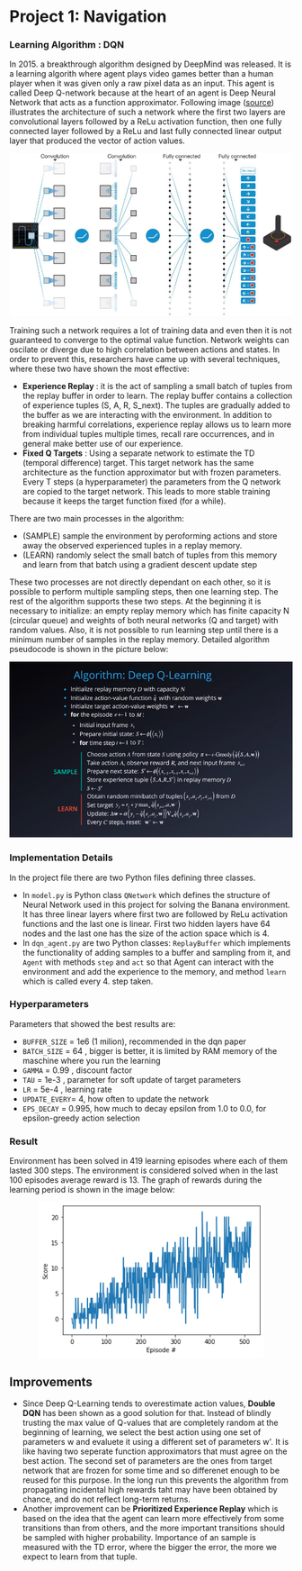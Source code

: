 [//]: # (Image References)

[image1]: https://user-images.githubusercontent.com/10624937/42135619-d90f2f28-7d12-11e8-8823-82b970a54d7e.gif "Trained Agent"

# Project 1: Navigation

### Learning Algorithm : DQN

In 2015. a breakthrough algorithm designed by DeepMind was released. It is a learning algorith where agent plays video games better than a human player when it was given only a raw pixel data as an input. This agent is called Deep Q-network because at the heart of an agent is Deep Neural Network that acts as a function approximator. Following image ([source](https://www.nature.com/articles/nature14236)) illustrates the architecture of such a network where the first two layers are convolutional layers followed by a ReLu activation function, then one fully connected layer followed by a ReLu and last fully connected linear output layer that produced the vector of action values. 

<p align="center">
<img src="https://github.com/brinij/p1_navigation/blob/master/dnn_structure_dqn_nature.jpg" width="600">
</p>

Training such a network requires a lot of training data and even then it is not guaranteed to converge to the optimal value function. Network weights can oscilate or diverge due to high correlation between actions and states. In order to prevent this, researchers have came up with several techniques, where these two have shown the most effective: 

- **Experience Replay** : it is the act of sampling a small batch of tuples from the replay buffer in order to learn. The replay buffer contains a collection of experience tuples (S, A, R, S_next). The tuples are gradually added to the buffer as we are interacting with the environment. In addition to breaking harmful correlations, experience replay allows us to learn more from individual tuples multiple times, recall rare occurrences, and in general make better use of our experience.
- **Fixed Q Targets** : Using a separate network to estimate the TD (temporal difference) target. This target network has the same architecture as the function approximator but with frozen parameters. Every T steps (a hyperparameter) the parameters from the Q network are copied to the target network. This leads to more stable training because it keeps the target function fixed (for a while).

There are two main processes in the algorithm: 
- (SAMPLE) sample the environment by peroforming actions and store away the observed experienced tuples in a replay memory.
- (LEARN) randomly select the small batch of tuples from this memory and learn from that batch using a gradient descent update step

These two processes are not directly dependant on each other, so it is possible to perform multiple sampling steps, then one learning step. The rest of the algorithm supports these two steps. At the beginning it is necessary to initialize: an empty replay memory which has finite capacity N (circular queue) and weights of both neural networks (Q and target) with random values. Also, it is not possible to run learning step until there is a minimum number of samples in the replay memory. Detailed algorithm pseudocode is shown in the picture below:

<p align="center">
<img src="https://github.com/brinij/p1_navigation/blob/master/dqn_algorithm.png" width="600">
</p>


### Implementation Details

In the project file there are two Python files defining three classes. 
- In `model.py` is Python class `QNetwork` which defines the structure of Neural Network used in this project for solving the Banana environment. It has three linear layers where first two are followed by ReLu activation functions and the last one is linear. First two hidden layers have 64 nodes and the last one has the size of the action space which is 4.
- In `dqn_agent.py` are two Python classes: `ReplayBuffer` which implements the functionality of adding samples to a buffer and sampling from it, and `Agent` with methods `step` and `act` so that Agent can interact with the environment and add the experience to the memory, and method `learn` which is called every 4. step taken. 

### Hyperparameters
Parameters that showed the best results are:
- `BUFFER_SIZE` = 1e6 (1 milion), recommended in the dqn paper
- `BATCH_SIZE`  = 64 , bigger is better, it is limited by RAM memory of the maschine where you run the learning
- `GAMMA`       = 0.99 , discount factor
- `TAU`         = 1e-3 , parameter for soft update of target parameters
- `LR`          = 5e-4 , learning rate
- `UPDATE_EVERY`= 4, how often to update the network
- `EPS_DECAY` = 0.995, how much to decay epsilon from 1.0 to 0.0, for epsilon-greedy action selection

### Result

Environment has been solved in 419 learning episodes where each of them lasted 300 steps. The environment is considered solved when in the last 100 episodes average reward is 13. The graph of rewards during the learning period is shown in the image below:

<p align="center">
<img src="https://github.com/brinij/p1_navigation/blob/master/rewards.png" width="400">
</p>

## Improvements

- Since Deep Q-Learning tends to overestimate action values, **Double DQN** has been shown as a good solution for that. 
Instead of blindly trusting the max value of Q-values that are completely random at the beginning of learning, we select the best action using one set of parameters w and evaluete it using a different set of parameters w'. It is like having two seperate function approximators that must agree on the best action. The second set of parameters are the ones from target network that are frozen for some time and so differenet enough to be reused for this purpose. In the long run this prevents the algorithm from propagating incidental high rewards taht may have been obtained by chance, and do not reflect long-term returns. 
- Another improvement can be **Prioritized Experience Replay** which is based on the idea that the agent can learn more effectively from some transitions than from others, and the more important transitions should be sampled with higher probability. Importance of an sample is measured with the TD error, where the bigger the error, the more we expect to learn from that tuple. 

